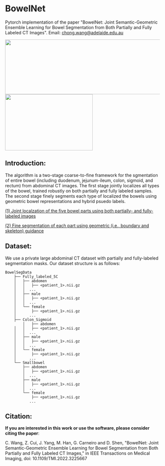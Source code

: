 # BowelNet


Pytorch implementation of the paper "BowelNet: Joint Semantic-Geometric Ensemble Learning for Bowel Segmentation from Both Partially and Fully Labeled CT Images". Email: chong.wang@adelaide.edu.au

<img width="515" height="178" src="https://github.com/runningcw/BowelNet/blob/master/bowel_fineseg/arch/pipeline.png"/></dev>
<img width="285" height="183" src="https://github.com/runningcw/BowelNet/blob/master/bowel_fineseg/arch/segmentors.png"/></dev>


## Introduction:

The algorithm is a two-stage coarse-to-fine framework for the sgmentation of entire bowel (including duodenum, jejunum-ileum, colon, sigmoid, and rectum) from abdominal CT images. The first stage jointly localizes all types of the bowel, trained robustly on both partially and fully labeled samples. The second stage finely segments each type of localized the bowels using geometric bowel representations and hybrid psuedo labels.

[(1) Joint localzation of the five bowel parts using both partially- and fully-labeled images](https://github.com/runningcw/BowelNet/tree/master/bowel_coarseseg)

[(2) Fine segmentation of each part using geometric (i.e., boundary and skeleton) guidance](https://github.com/runningcw/BowelNet/tree/master/bowel_fineseg)


## Dataset:

We use a private large abdominal CT dataset with partially and fully-labeled segmentation masks. Our dataset structure is as follows:

```
BowelSegData
	├── Fully_labeled_5C
	│	├── abdomen
	│	│   ├── <patient_1>.nii.gz
	│	│  ...
	│	├── male
	│	│   ├── <patient_1>.nii.gz
	│	│  ...
	│	└── female
	│	    ├── <patient_1>.nii.gz
	│	   ...
	├── Colon_Sigmoid
        │	├── abdomen
	│	│   ├── <patient_1>.nii.gz
	│	│  ...
	│	├── male
	│	│   ├── <patient_1>.nii.gz
	│	│  ...
	│	└── female
	│	    ├── <patient_1>.nii.gz
	│	   ...
	└── Smallbowel
	 	├── abdomen
	 	│   ├── <patient_1>.nii.gz
	 	│  ...
	 	├── male
	 	│   ├── <patient_1>.nii.gz
	  	│  ...
	 	└── female
	 	    ├── <patient_1>.nii.gz
	 	   ...
```



## Citation:
__If you are interested in this work or use the software, please consider citing the paper__:

C. Wang, Z. Cui, J. Yang, M. Han, G. Carneiro and D. Shen, "BowelNet: Joint Semantic-Geometric Ensemble Learning for Bowel Segmentation from Both Partially and Fully Labeled CT Images," in IEEE Transactions on Medical Imaging, doi: 10.1109/TMI.2022.3225667
